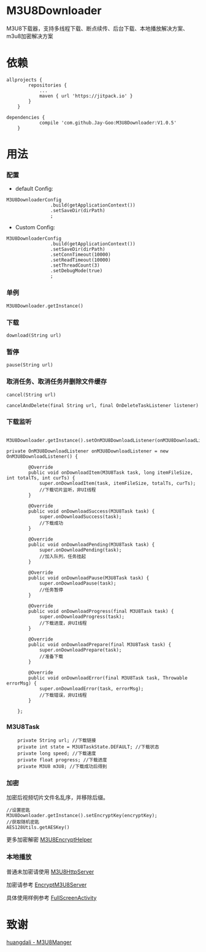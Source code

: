 # M3U8Downloader
M3U8下载器，支持多线程下载、断点续传、后台下载、本地播放解决方案、m3u8加密解决方案
# 依赖

```
allprojects {
		repositories {
			...
			maven { url 'https://jitpack.io' }
		}
	}
	
dependencies {
	        compile 'com.github.Jay-Goo:M3U8Downloader:V1.0.5'
	}
```

# 用法
### 配置
* default Config: 
```
M3U8DownloaderConfig
                .build(getApplicationContext())
                .setSaveDir(dirPath)
                ;
```
* Custom Config: 
```
M3U8DownloaderConfig
                .build(getApplicationContext())
                .setSaveDir(dirPath)
                .setConnTimeout(10000)
                .setReadTimeout(10000)
                .setThreadCount(3)
                .setDebugMode(true)
                ;
```

### 单例
`M3U8Downloader.getInstance()`

### 下载
  `download(String url)`

### 暂停
 `pause(String url)`

### 取消任务、取消任务并删除文件缓存
  `cancel(String url)`

`cancelAndDelete(final String url, final OnDeleteTaskListener listener)`

### 下载监听

```
        M3U8Downloader.getInstance().setOnM3U8DownloadListener(onM3U8DownloadListener);

private OnM3U8DownloadListener onM3U8DownloadListener = new OnM3U8DownloadListener() {

        @Override
        public void onDownloadItem(M3U8Task task, long itemFileSize, int totalTs, int curTs) {
            super.onDownloadItem(task, itemFileSize, totalTs, curTs);
            //下载切片监听，非UI线程
        }

        @Override
        public void onDownloadSuccess(M3U8Task task) {
            super.onDownloadSuccess(task);
            //下载成功
        }

        @Override
        public void onDownloadPending(M3U8Task task) {
            super.onDownloadPending(task);
            //加入队列，任务挂起
        }

        @Override
        public void onDownloadPause(M3U8Task task) {
            super.onDownloadPause(task);
            //任务暂停
        }

        @Override
        public void onDownloadProgress(final M3U8Task task) {
            super.onDownloadProgress(task);
            //下载进度，非UI线程
        }

        @Override
        public void onDownloadPrepare(final M3U8Task task) {
            super.onDownloadPrepare(task);
            //准备下载
        }

        @Override
        public void onDownloadError(final M3U8Task task, Throwable errorMsg) {
            super.onDownloadError(task, errorMsg);
            //下载错误，非UI线程
        }

    };
```

### M3U8Task

```
    private String url; //下载链接
    private int state = M3U8TaskState.DEFAULT; //下载状态
    private long speed; //下载速度
    private float progress; //下载进度
    private M3U8 m3U8; //下载成功后得到
```
### 加密
加密后视频切片文件名乱序，并移除后缀。
```
//设置密匙
M3U8Downloader.getInstance().setEncryptKey(encryptKey);
//获取随机密匙
AES128Utils.getAESKey()
```

更多加密解密 [M3U8EncryptHelper](https://github.com/Jay-Goo/M3U8Downloader/blob/master/library/src/main/java/jaygoo/library/m3u8downloader/M3U8EncryptHelper.java)

### 本地播放
普通未加密请使用 [M3U8HttpServer](https://github.com/Jay-Goo/M3U8HttpServer) 

 加密请参考 [EncryptM3U8Server](https://github.com/Jay-Goo/M3U8Downloader/blob/master/app/src/main/java/jaygoo/m3u8downloader/EncryptM3U8Server.java)
 
具体使用样例参考  [FullScreenActivity](https://github.com/Jay-Goo/M3U8Downloader/blob/master/app/src/main/java/jaygoo/m3u8downloader/FullScreenActivity.java)

# 致谢
[huangdali - M3U8Manger](https://github.com/huangdali/M3U8Manger)
